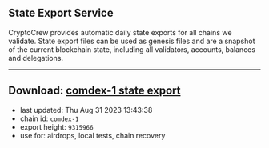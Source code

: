 ## State Export Service
CryptoCrew provides automatic daily state exports for all chains we validate. State export files can be used as genesis files and are a snapshot of the current blockchain state, including all validators, accounts, balances and delegations.

---
**Download: [comdex-1 state export](https://dl.ccvalidators.com/SERVICE/comdex/comdex-1_export_9315966.json)**
---

- last updated: Thu Aug 31 2023 13:43:38
- chain id: `comdex-1`
- export height: `9315966`
- use for: airdrops, local tests, chain recovery
